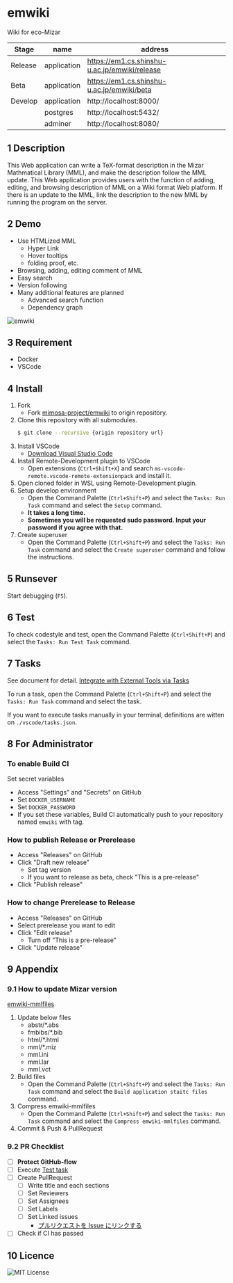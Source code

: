 # emwiki

Wiki for eco-Mizar

| Stage   | name        | address                                       |
| ------- | ----------- | --------------------------------------------- |
| Release | application | https://em1.cs.shinshu-u.ac.jp/emwiki/release |
| Beta    | application | https://em1.cs.shinshu-u.ac.jp/emwiki/beta    |
| Develop | application | http://localhost:8000/                        |
|         | postgres    | http://localhost:5432/                        |
|         | adminer     | http://localhost:8080/                        |

## 1 Description

This Web application can write a TeX-format description in the Mizar Mathmatical Library (MML), and make the description follow the MML update. This Web application provides users with the function of adding, editing, and browsing description of MML on a Wiki format Web platform. If there is an update to the MML, link the description to the new MML by running the program on the server.

## 2 Demo

- Use HTMLized MML
  - Hyper Link
  - Hover tooltips
  - folding proof, etc.
- Browsing, adding, editing comment of MML
- Easy search
- Version following
- Many additional features are planned
  - Advanced search function
  - Dependency graph

![emwiki](https://user-images.githubusercontent.com/49423101/98566104-b8556900-22f1-11eb-89fb-662a353d0dcb.png)

## 3 Requirement

- Docker
- VSCode

## 4 Install

1. Fork
   - Fork [mimosa-project/emwiki](https://github.com/mimosa-project/emwiki) to origin repository.
1. Clone this repository with all submodules.
   ```bash
   $ git clone --recursive {origin repository url}
   ```
1. Install VSCode
   - [Download Visual Studio Code](https://code.visualstudio.com/download)
1. Install Remote-Development plugin to VSCode
   - Open extensions (`Ctrl+Shift+X`) and search `ms-vscode-remote.vscode-remote-extensionpack` and install it.
1. Open cloned folder in WSL using Remote-Development plugin.
1. Setup develop environment
   - Open the Command Palette (`Ctrl+Shift+P`) and select the `Tasks: Run Task` command and select the `Setup` command.
   - **It takes a long time.**
   - **Sometimes you will be requested sudo password. Input your password if you agree with that.**
1. Create superuser
   - Open the Command Palette (`Ctrl+Shift+P`) and select the `Tasks: Run Task` command and select the `Create superuser` command and follow the instructions.

## 5 Runsever

Start debugging (`F5`).

## 6 Test

To check codestyle and test, open the Command Palette (`Ctrl+Shift+P`) and select the `Tasks: Run Test Task` command.

## 7 Tasks

See document for detail. [Integrate with External Tools via Tasks](https://code.visualstudio.com/docs/editor/tasks)

To run a task, open the Command Palette (`Ctrl+Shift+P`) and select the `Tasks: Run Task` command and select the task.

If you want to execute tasks manually in your terminal, definitions are witten on `./vscode/tasks.json`.

## 8 For Administrator

### To enable Build CI

Set secret variables

- Access "Settings" and "Secrets" on GitHub
- Set `DOCKER_USERNAME`
- Set `DOCKER_PASSWORD`
- If you set these variables, Build CI automatically push to your repository named `emwiki` with tag.

### How to publish Release or Prerelease

- Access "Releases" on GitHub
- Click "Draft new release"
  - Set tag version
  - If you want to release as beta, check "This is a pre-release"
- Click "Publish release"

### How to change Prerelease to Release

- Access "Releases" on GitHub
- Select prerelease you want to edit
- Click "Edit release"
  - Turn off "This is a pre-release"
- Click "Update release"

## 9 Appendix

### 9.1 How to update Mizar version

[emwiki-mmlfiles](https://github.com/mimosa-project/emwiki-mmlfiles)

1. Update below files
   - abstr/\*.abs
   - fmbibs/\*.bib
   - html/\*.html
   - mml/\*.miz
   - mml.ini
   - mml.lar
   - mml.vct
2. Build files
   - Open the Command Palette (`Ctrl+Shift+P`) and select the `Tasks: Run Task` command and select the `Build application staitc files` command.
3. Compress emwiki-mmlfiles
   - Open the Command Palette (`Ctrl+Shift+P`) and select the `Tasks: Run Task` command and select the `Compress emwiki-mmlfiles` command.
4. Commit & Push & PullRequest

### 9.2 PR Checklist

- [ ] **Protect GitHub-flow**
- [ ] Execute [Test task](#6-test)
- [ ] Create PullRequest
  - [ ] Write title and each sections
  - [ ] Set Reviewers
  - [ ] Set Assignees
  - [ ] Set Labels
  - [ ] Set Linked issues
    - [プルリクエストを Issue にリンクする](https://docs.github.com/ja/issues/tracking-your-work-with-issues/linking-a-pull-request-to-an-issue)
- [ ] Check if CI has passed

## 10 Licence

![MIT License](https://github.com/mimosa-project/emwiki/blob/master/LICENSE)
